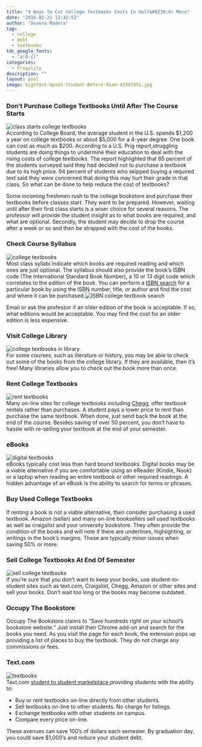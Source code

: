 ```yaml
---
title: "9 Ways To Cut College Textbooks Costs In Half&#8230;Or More"
date: "2016-02-21 12:32:52"
author: "Deanna Madera"
tag:
  - college
  - debt
  - textbooks
tdc_google_fonts:
  - "a:0:{}"
categories:
  - Frugality
description: ""
layout: post
image: bigstock-Upset-Student-Before-Exam-43397851.jpg
---
```


### Don’t Purchase College Textbooks Until After The Course Starts

![class starts college textbooks](http://moderntips.com/wp-content/uploads/2016/02/bigstock-Students-In-Class-Paying-Atten-3917132.jpg)  
According to College Board, the average student in the U.S. spends $1,200 a year on college textbooks or about $5,000 for a 4-year degree. One book can cost as much as $200. According to a U.S. Prig report,struggling students are doing things to undermine their education to deal with the rising costs of college textbooks. The report highlighted that 65 percent of the students surveyed said they had decided not to purchase a textbook due to its high price. 94 percent of students who skipped buying a required text said they were concerned that doing this may hurt their grade in that class. So what can be done to help reduce the cost of textbooks?

Some incoming freshmen rush to the college bookstore and purchase their textbooks before classes start. They want to be prepared. However, waiting until after their first class starts is a wiser choice for several reasons. The professor will provide the student insight as to what books are required, and what are optional. Secondly, the student may decide to drop the course after a week or so and then be strapped with the cost of the books.

### Check Course Syllabus

![college textbooks](http://moderntips.com/wp-content/uploads/2016/02/bigstock-Teacher-with-Course-Requiremen-81662462-951x1024.jpg)  
Most class syllabi indicate which books are required reading and which ones are just optional. The syllabus should also provide the book’s ISBN code (The International Standard Book Number), a 10 or 13 digit code which correlates to the edition of the book. You can perform a [ISBN search](http://www.isbnsearch.org/) for a particular book by using the ISBN number, title, or author and find the cost and where it can be purchased.![ISBN college textbook search](http://moderntips.com/wp-content/uploads/2016/02/ISBN-lookup.png)

Email or ask the professor if an older edition of the book is acceptable. If so, what editions would be acceptable. You may find the cost for an older edition is less expensive.

### Visit College Library

![college textbooks in library](http://moderntips.com/wp-content/uploads/2016/02/bigstock-people-knowledge-education-a-86349014.jpg)  
For some courses, such as literature or history, you may be able to check out some of the books from the college library. If they are available, then it’s free! Many libraries allow you to check out the book more than once.

### Rent College Textbooks

![rent textbooks](http://moderntips.com/wp-content/uploads/2016/02/bigstock-Euphoric-Woman-Searching-Job-W-92315747.jpg)  
Many on-line sites for college textbooks including [Chegg](http://www.chegg.com/), offer textbook rentals rather than purchases. A student pays a lower price to rent than purchase the same textbook. When done, just send back the book at the end of the course. Besides saving of over 50 percent, you don’t have to hassle with re-selling your textbook at the end of your semester.

### eBooks

![digital textbooks](http://moderntips.com/wp-content/uploads/2016/02/bigstock-E-learning-education-internet-89116919-1024x768.jpg)  
eBooks typically cost less than hard bound textbooks. Digital books may be a viable alternative if you are comfortable using an eReader (Kindle, Nook) or a laptop when reading an entire textbook or other required readings. A hidden advantage of an eBook is the ability to search for terms or phrases.

### Buy Used College Textbooks

If renting a book is not a viable alternative, then consider purchasing a used textbook. Amazon (seller) and many on-line booksellers sell used textbooks as well as craigslist and your university bookstore. They often provide the condition of the books and will note if there are underlines, highlighting, or writings in the book’s margins. These are typically minor issues when saving 50% or more.

### Sell College Textbooks At End Of Semester

![sell college textbooks](http://moderntips.com/wp-content/uploads/2016/02/bigstock-Student-Books-82168352-865x1024.jpg)  
If you’re sure that you don’t want to keep your books, use student-to-student sites such as text.com, Craigslist, Chegg, Amazon or other sites and sell your books. Don’t wait too long or the books may become outdated.

### Occupy The Bookstore

Occupy The Bookstore claims to “Save hundreds right on your school’s bookstore website.” Just install their Chrome add-on and search for the books you need. As you visit the page for each book, the extension pops up providing a list of places to buy the textbook. They do not charge any commissions or fees.

### Text.com

![textbooks](http://moderntips.com/wp-content/uploads/2016/02/textbooks-1-1024x396.png)  
Text.com [student to student marketplace ](http://texts.com/)providing students with the ability to:

- Buy or rent textbooks on-line directly from other students.
- Sell textbooks on-line to other students. No charge for listings.
- Exchange textbooks with other students on campus.
- Compare every price on-line.

These avenues can save 100’s of dollars each semester. By graduation day, you could save $1,000’s and reduce your student debt.
